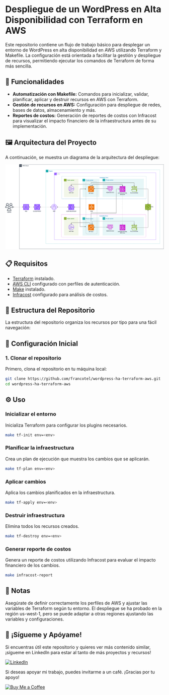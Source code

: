 # Despliegue de un WordPress en Alta Disponibilidad con Terraform en AWS

Este repositorio contiene un flujo de trabajo básico para desplegar un entorno de WordPress en alta disponibilidad en AWS utilizando Terraform y Makefile. La configuración está orientada a facilitar la gestión y despliegue de recursos, permitiendo ejecutar los comandos de Terraform de forma más sencilla.

## 🚀 Funcionalidades

- **Automatización con Makefile:** Comandos para inicializar, validar, planificar, aplicar y destruir recursos en AWS con Terraform.
- **Gestión de recursos en AWS:** Configuración para despliegue de redes, bases de datos, almacenamiento y más.
- **Reportes de costos:** Generación de reportes de costos con Infracost para visualizar el impacto financiero de la infraestructura antes de su implementación.

## 🖼️ Arquitectura del Proyecto

A continuación, se muestra un diagrama de la arquitectura del despliegue:

![Arquitectura](images/wordpress-aws.drawio.png)

## 📋 Requisitos

- [Terraform](https://www.terraform.io/downloads.html) instalado.
- [AWS CLI](https://aws.amazon.com/cli/) configurado con perfiles de autenticación.
- [Make](https://www.gnu.org/software/make/) instalado.
- [Infracost](https://www.infracost.io/docs/) configurado para análisis de costos.

## 📂 Estructura del Repositorio

La estructura del repositorio organiza los recursos por tipo para una fácil navegación:


## 🔧 Configuración Inicial

### 1. Clonar el repositorio

Primero, clona el repositorio en tu máquina local:

```bash
git clone https://github.com/francotel/wordpress-ha-terraform-aws.git
cd wordpress-ha-terraform-aws
```

## ⚙️ Uso

### Inicializar el entorno
Inicializa Terraform para configurar los plugins necesarios.

```bash
make tf-init env=<env>
```

### Planificar la infraestructura
Crea un plan de ejecución que muestra los cambios que se aplicarán.

```bash
make tf-plan env=<env>
```

### Aplicar cambios
Aplica los cambios planificados en la infraestructura.

```bash
make tf-apply env=<env>
```

### Destruir infraestructura
Elimina todos los recursos creados.

```bash
make tf-destroy env=<env>
```

### Generar reporte de costos
Genera un reporte de costos utilizando Infracost para evaluar el impacto financiero de los cambios.

```bash
make infracost-report
```

## 📝 Notas
Asegúrate de definir correctamente los perfiles de AWS y ajustar las variables de Terraform según tu entorno.
El despliegue se ha probado en la región us-west-1, pero se puede adaptar a otras regiones ajustando las variables y configuraciones.

## 📢 ¡Sígueme y Apóyame!

Si encuentras útil este repositorio y quieres ver más contenido similar, ¡sígueme en LinkedIn para estar al tanto de más proyectos y recursos!

[![LinkedIn](https://img.shields.io/badge/LinkedIn-Franco%20Navarro-blue)](https://www.linkedin.com/in/franconavarro/)

Si deseas apoyar mi trabajo, puedes invitarme a un café. ¡Gracias por tu apoyo!

[![Buy Me a Coffee](https://img.shields.io/badge/Buy%20Me%20a%20Coffee-Apóyame-FFDD00?style=flat&logo=buy-me-a-coffee&logoColor=black)](https://buymeacoffee.com/francotel)
